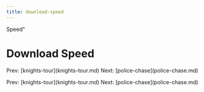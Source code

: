 ```yaml
---
title: download-speed
---
```


Speed\"

# Download Speed

Prev: \[knights-tour](knights-tour.md) Next:
\[police-chase](police-chase.md)

Prev: \[knights-tour](knights-tour.md) Next:
\[police-chase](police-chase.md)
